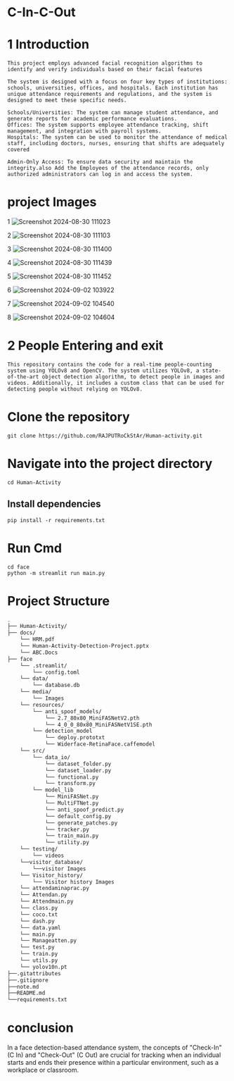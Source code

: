 # C-In-C-Out

# 1  Introduction
    This project employs advanced facial recognition algorithms to identify and verify individuals based on their facial features

    The system is designed with a focus on four key types of institutions: schools, universities, offices, and hospitals. Each institution has unique attendance requirements and regulations, and the system is designed to meet these specific needs.

    Schools/Universities: The system can manage student attendance, and generate reports for academic performance evaluations.
    Offices: The system supports employee attendance tracking, shift management, and integration with payroll systems.
    Hospitals: The system can be used to monitor the attendance of medical staff, including doctors, nurses, ensuring that shifts are adequately covered

    Admin-Only Access: To ensure data security and maintain the integrity.also Add the Employees of the attendance records, only authorized administrators can log in and access the system. 

#  project Images
1 ![Screenshot 2024-08-30 111023](https://github.com/user-attachments/assets/7a6fa99c-4236-49b0-950d-20137556e782)

2 ![Screenshot 2024-08-30 111103](https://github.com/user-attachments/assets/c34aa0c7-9c17-4e88-99f6-b8fa3545d197)

3 ![Screenshot 2024-08-30 111400](https://github.com/user-attachments/assets/92269665-9656-46b0-a139-4e8f2d1ea39d)

4 ![Screenshot 2024-08-30 111439](https://github.com/user-attachments/assets/e9b1c103-aaf0-4762-9ff9-07be7b954faf)

5 ![Screenshot 2024-08-30 111452](https://github.com/user-attachments/assets/de0dc683-b3c5-467c-ba38-fe1bd57d0691)

6 ![Screenshot 2024-09-02 103922](https://github.com/user-attachments/assets/f372ea54-7c55-4c54-b3a2-e7465c52feb9)

7 ![Screenshot 2024-09-02 104540](https://github.com/user-attachments/assets/39d1c50e-f1f9-4f0f-94d7-c7d5f82fac05)
 
8 ![Screenshot 2024-09-02 104604](https://github.com/user-attachments/assets/685acd8c-91bf-4791-b971-09312fc79999)





# 2  People Entering and exit 
    This repository contains the code for a real-time people-counting system using YOLOv8 and OpenCV. The system utilizes YOLOv8, a state-of-the-art object detection algorithm, to detect people in images and videos. Additionally, it includes a custom class that can be used for detecting people without relying on YOLOv8.





# Clone the repository
    git clone https://github.com/RAJPUTRoCkStAr/Human-activity.git


# Navigate into the project directory
    cd Human-Activity
    
## Install dependencies
    pip install -r requirements.txt

# Run Cmd
    cd face     
    python -m streamlit run main.py
    
# Project Structure
```bash
.
├── Human-Activity/                     
├── docs/                           
    └── HRM.pdf
    └── Human-Activity-Detection-Project.pptx                    
    └── ABC.Docs                    
├── face                           
    └── .streamlit/
        └── config.toml
    └── data/
        └── database.db
    └── media/
        └── Images
    └── resources/                        
        └── anti_spoof_models/                        
            └── 2.7_80x80_MiniFASNetV2.pth                        
            └── 4_0_0_80x80_MiniFASNetV1SE.pth 
        └── detection_model
            └── deploy.prototxt
            └── Widerface-RetinaFace.caffemodel
    └── src/
        └── data_io/
            └── dataset_folder.py
            └── dataset_loader.py
            └── functional.py
            └── transform.py
        └── model_lib
            └── MiniFASNet.py
            └── MultiFTNet.py
            └── anti_spoof_predict.py
            └── default_config.py
            └── generate_patches.py
            └── tracker.py
            └── train_main.py
            └── utility.py
    └── testing/                 
        └── videos                 
    └──visitor_database/
        └──visitor Images
    └── Visitor_history/
        └── Visitor history Images
    └── attendaminaprac.py
    └── Attendan.py
    └── Attendmain.py
    └── class.py
    └── coco.txt
    └── dash.py
    └── data.yaml
    └── main.py
    └── Manageatten.py
    └── test.py
    └── train.py
    └── utils.py
    └── yolov10n.pt              
├──.gitattributes
├──.gitignore
├──note.md
├──README.md
└──requirements.txt 
```

       
# conclusion

In a face detection-based attendance system, the concepts of "Check-In" (C In) and "Check-Out" (C Out) are crucial for tracking when an individual starts and ends their presence within a particular environment, such as a workplace or classroom.

 

